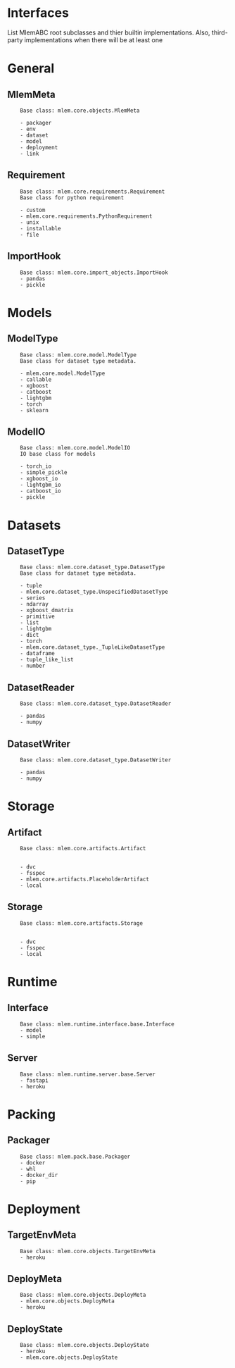 # Interfaces

List MlemABC root subclasses and thier builtin implementations. Also, third-party implementations when there will be at least one

# General

## MlemMeta
        Base class: mlem.core.objects.MlemMeta

        - packager
        - env
        - dataset
        - model
        - deployment
        - link
## Requirement
        Base class: mlem.core.requirements.Requirement
        Base class for python requirement

        - custom
        - mlem.core.requirements.PythonRequirement
        - unix
        - installable
        - file
## ImportHook
        Base class: mlem.core.import_objects.ImportHook
        - pandas
        - pickle


# Models
## ModelType
        Base class: mlem.core.model.ModelType
        Base class for dataset type metadata.

        - mlem.core.model.ModelType
        - callable
        - xgboost
        - catboost
        - lightgbm
        - torch
        - sklearn
## ModelIO
        Base class: mlem.core.model.ModelIO
        IO base class for models

        - torch_io
        - simple_pickle
        - xgboost_io
        - lightgbm_io
        - catboost_io
        - pickle

# Datasets
## DatasetType
        Base class: mlem.core.dataset_type.DatasetType
        Base class for dataset type metadata.

        - tuple
        - mlem.core.dataset_type.UnspecifiedDatasetType
        - series
        - ndarray
        - xgboost_dmatrix
        - primitive
        - list
        - lightgbm
        - dict
        - torch
        - mlem.core.dataset_type._TupleLikeDatasetType
        - dataframe
        - tuple_like_list
        - number
## DatasetReader
        Base class: mlem.core.dataset_type.DatasetReader

        - pandas
        - numpy
## DatasetWriter
        Base class: mlem.core.dataset_type.DatasetWriter

        - pandas
        - numpy

# Storage

## Artifact
        Base class: mlem.core.artifacts.Artifact
        

        - dvc
        - fsspec
        - mlem.core.artifacts.PlaceholderArtifact
        - local
## Storage
        Base class: mlem.core.artifacts.Storage
        

        - dvc
        - fsspec
        - local
# Runtime

## Interface
        Base class: mlem.runtime.interface.base.Interface
        - model
        - simple

## Server
        Base class: mlem.runtime.server.base.Server
        - fastapi
        - heroku


# Packing
## Packager
        Base class: mlem.pack.base.Packager
        - docker
        - whl
        - docker_dir
        - pip
# Deployment

## TargetEnvMeta
        Base class: mlem.core.objects.TargetEnvMeta
        - heroku
## DeployMeta
        Base class: mlem.core.objects.DeployMeta
        - mlem.core.objects.DeployMeta
        - heroku

## DeployState
        Base class: mlem.core.objects.DeployState
        - heroku
        - mlem.core.objects.DeployState







